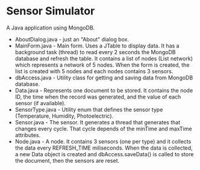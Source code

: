 # Sensor Simulator

A Java application using MongoDB.

* AboutDialog.java - just an "About" dialog box.
* MainForm.java - Main form. Uses a JTable to display data. It has a background task (thread) to read every 2 seconds the MongoDB database and refresh the table. It contains a list of nodes (List<Node> network) which represents a network of 5 nodes. When the form is created, the list is created with 5 nodes and each nodes contains 3 sensors.
* dbAccess.java - Utility class for getting and saving data from MongoDB database.
* Data.java - Represents one document to be stored. It contains the node ID, the time when the record was generated, and the value of each sensor (if available).
* SensorType.java - Utility enum that defines the sensor type (Temperature, Humidity, Photoelectric).
* Sensor.java - The sensor. It generates a thread that generates that changes every cycle. That cycle depends of the minTime and maxTime attributes.
* Node.java - A node. It contains 3 sensors (one per type) and it collects the data every REFRESH_TIME miliseconds. When the data is collected, a new Data object is created and dbAccess.saveData() is called to store the document, then the sensors are reset.
